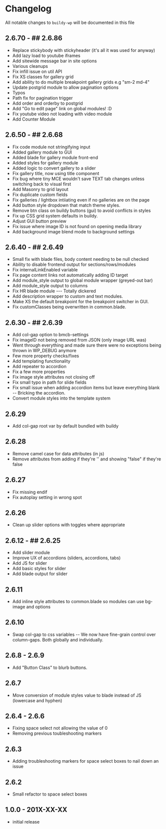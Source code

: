 # Changelog

All notable changes to `buildy-wp` will be documented in this file

## 2.6.70 - ## 2.6.86

- Replace stickybody with stickyheader (it's all it was used for anyway)
- Add lazy load to youtube iframes
- Add sitewide message bar in site options
- Various cleanups
- Fix infill issue on util API
- Fix XS classes for gallery grid
- Add ability to do multiple breakpoint gallery grids e.g "sm-2 md-4"
- Update postgrid module to allow pagination options
- Typos
- Path fix for pagination trigger
- Add order and orderby to postgrid
- Add "Go to edit page" link on global modules! :D
- Fix youtube video not loading with video module
- Add Counter Module

## 2.6.50 - ## 2.6.68

- Fix code module not stringifying input
- Added gallery module to GUI
- Added blade for gallery module front-end
- Added styles for gallery module
- Added logic to convert gallery to a slider
- Fix gallery title, now using title component
- Fix bug where tiny MCE wouldn't save TEXT tab changes unless switching back to visual first
- Add Masonry to grid layout
- Fix duplicate custom fields
- Fix galleries / lightbox intiiating even if no galleries are on the page
- Add button style dropdown that match theme styles.
- Remove btn class on buildy buttons (gui) to avoid conflicts in styles
- Fix up CSS grid system defaults in buildy.
- Adjust GUI button preview
- Fix issue where image ID is not found on opening media library
- Add background image blend mode to background settings

## 2.6.40 - ## 2.6.49

- Small fix with blade files, body content needing to be null checked
- Ability to disable frontend output for sections/rows/modules
- Fix internalLinkEnabled variable
- Fix page content links not automatically adding ID target
- Add module_style output to global module wrapper (greyed-out bar)
- Add module_style output to columns
- Fix HR blade module --- Totally dickered
- Add description wrapper to custom and text modules.
- Make XS the default breakpoint for the breakpoint switcher in GUI.
- Fix customClasses being overwritten in common.blade.

## 2.6.30 - ## 2.6.39

- Add col-gap option to bmcb-settings
- Fix imageID not being removed from JSON (only image URL was)
- Went through everything and made sure there were no exceptions being thrown in WP_DEBUG anymore
- Few more property checks/fixes
- Add templating functionality
- Add repeater to accordion
- Fix a few more properties
- Fix image style attributes not closing off
- Fix small typo in path for slide fields
- Fix small issue when adding accordion items but leave everything blank -- Bricking the accordion.
- Convert module styles into the template system

## 2.6.29

- Add col-gap root var by default bundled with buildy

## 2.6.28

- Remove camel case for data attributes (in js)
- Remove attributes from adding if they're '' and showing "false" if they're false

## 2.6.27

- Fix missing endif
- Fix autoplay setting in wrong spot

## 2.6.26

- Clean up slider options with toggles where appropriate

## 2.6.12 - ## 2.6.25

- Add slider module
- Improve UX of accordions (sliders, accordions, tabs)
- Add JS for slider
- Add basic styles for slider
- Add blade output for slider

## 2.6.11

- Add inline style attributes to common.blade so modules can use bg-image and options

## 2.6.10

- Swap col-gap to css variables -- We now have fine-grain control over column-gaps. Both globally and individually.

## 2.6.8 - 2.6.9

- Add "Button Class" to blurb buttons.

## 2.6.7

- Move conversion of module styles value to blade instead of JS (lowercase and hyphen)

## 2.6.4 - 2.6.6

- Fixing space select not allowing the value of 0
- Removing previous toubleshooting markers

## 2.6.3

- Adding troubleshooting markers for space select boxes to nail down an issue

## 2.6.2

- Small refactor to space select boxes

## 1.0.0 - 201X-XX-XX

- initial release
